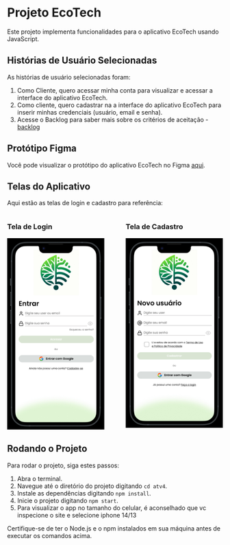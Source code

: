 # Projeto EcoTech

Este projeto implementa funcionalidades para o aplicativo EcoTech usando JavaScript.

## Histórias de Usuário Selecionadas

As histórias de usuário selecionadas foram:

1. Como Cliente, quero acessar minha conta para visualizar e acessar a interface do aplicativo EcoTech.
2. Como cliente, quero cadastrar na a interface do aplicativo EcoTech para inserir minhas credenciais (usuário, email e senha).
3. Acesse o Backlog para saber mais sobre os critérios de aceitação - [backlog](https://fatecspgov.sharepoint.com/:x:/r/sites/Section_IES200.A400.M.048.146.20241/Student%20Work/Working%20files/SOFIA%20MATOS%20LESSA/Atividade%20Avaliativa%20Individual%2001%201/backlog_EcoTech.xlsx?d=w5f3c907ff4334d55a866a0b8b051d12a&csf=1&web=1&e=LkQfhv)

## Protótipo Figma

Você pode visualizar o protótipo do aplicativo EcoTech no Figma [aqui](https://www.figma.com/proto/tD1BA9bxFUhPLkpOqfeESF/EcoTech?type=design&node-id=1-4&t=x12Yi99iTEDgcr7X-0&scaling=scale-down&page-id=0%3A1&starting-point-node-id=1%3A4&classId=643468c0-d115-4faa-9b9b-cf46cd74bb12&assignmentId=15d79062-816c-4e56-84b6-73535347120c&submissionId=75ac2725-0b30-d32c-e39c-f466a4ab59e3).

## Telas do Aplicativo

Aqui estão as telas de login e cadastro para referência:

<div style="display: flex; flex-direction: row; justify-content: space-between; gap:30px;">
    <div style="flex: 1; margin-right: 10px;">
        <h3>Tela de Login</h3>
        <img src="imagens/IMG_7215.jpeg" alt="Tela de Login" width="300"/>
    </div>
    <div style="flex: 1; margin-left: 10px;">
        <h3>Tela de Cadastro</h3>
        <img src="imagens/IMG_7216.jpeg" alt="Tela de Cadastro" width="300"/>
    </div>
</div>

## Rodando o Projeto

Para rodar o projeto, siga estes passos:

1. Abra o terminal.
2. Navegue até o diretório do projeto digitando `cd atv4`.
3. Instale as dependências digitando `npm install`.
4. Inicie o projeto digitando `npm start`.
5. Para visualizar o app no tamanho do celular, é aconselhado que vc inspecione o site e selecione iphone 14/13

Certifique-se de ter o Node.js e o npm instalados em sua máquina antes de executar os comandos acima.
